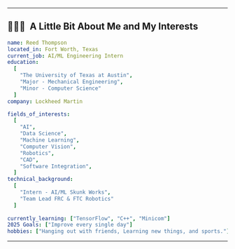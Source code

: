 
---
<h2> 👨🏻‍💻 &nbsp;A Little Bit About Me and My Interests</h2>

```yaml
name: Reed Thompson
located_in: Fort Worth, Texas
current_job: AI/ML Engineering Intern
education:
  [
    "The University of Texas at Austin",
    "Major - Mechanical Engineering",
    "Minor - Computer Science"
  ]
company: Lockheed Martin

fields_of_interests:
  [
    "AI",
    "Data Science",
    "Machine Learning",
    "Computer Vision",
    "Robotics",
    "CAD",
    "Software Integration",
  ]
technical_background:
  [
    "Intern - AI/ML Skunk Works",
    "Team Lead FRC & FTC Robotics"
  ]
  
currently_learning: ["TensorFlow", "C++", "Minicom"]
2025 Goals: ["Improve every single day"]
hobbies: ["Hanging out with friends, Learning new things, and sports."]
```
  
---  
  
<!-- <h2> 🚀 &nbsp;Some Tools I Have Used and Learned</h2>
n-wordmark.svg" width="45" height="45"/> -->


<p align="center">
  <img src="https://capsule-render.vercel.app
